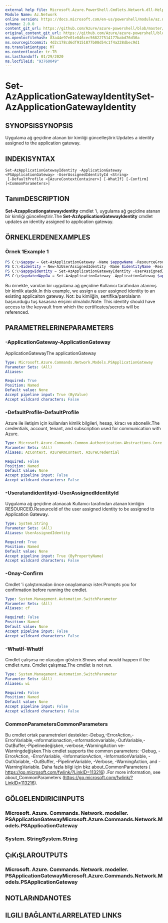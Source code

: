 ```yaml
---
external help file: Microsoft.Azure.PowerShell.Cmdlets.Network.dll-Help.xml
Module Name: Az.Network
online version: https://docs.microsoft.com/en-us/powershell/module/az.network/set-azapplicationgatewayidentity
schema: 2.0.0
content_git_url: https://github.com/Azure/azure-powershell/blob/master/src/Network/Network/help/Set-AzApplicationGatewayIdentity.md
original_content_git_url: https://github.com/Azure/azure-powershell/blob/master/src/Network/Network/help/Set-AzApplicationGatewayIdentity.md
ms.openlocfilehash: 83a44e97e01e846cec568227514177babd76d30a
ms.sourcegitcommit: 4d2c178cd6df9151877b08d54c1f4a228dbec9d1
ms.translationtype: MT
ms.contentlocale: tr-TR
ms.lasthandoff: 01/29/2020
ms.locfileid: "93760049"
---
```

# <span data-ttu-id="46362-101">Set-AzApplicationGatewayIdentity</span><span class="sxs-lookup"><span data-stu-id="46362-101">Set-AzApplicationGatewayIdentity</span></span>

## <span data-ttu-id="46362-102">SYNOPSIS</span><span class="sxs-lookup"><span data-stu-id="46362-102">SYNOPSIS</span></span>
<span data-ttu-id="46362-103">Uygulama ağ geçidine atanan bir kimliği güncelleştirir.</span><span class="sxs-lookup"><span data-stu-id="46362-103">Updates a identity assigned to the application gateway.</span></span>

## <span data-ttu-id="46362-104">INDEKI</span><span class="sxs-lookup"><span data-stu-id="46362-104">SYNTAX</span></span>

```
Set-AzApplicationGatewayIdentity -ApplicationGateway <PSApplicationGateway> -UserAssignedIdentityId <String>
 [-DefaultProfile <IAzureContextContainer>] [-WhatIf] [-Confirm] [<CommonParameters>]
```

## <span data-ttu-id="46362-105">Tanım</span><span class="sxs-lookup"><span data-stu-id="46362-105">DESCRIPTION</span></span>
<span data-ttu-id="46362-106">**Set-Azapplicationgatewayıdentity** cmdlet 'i, uygulama ağ geçidine atanan bir kimliği güncelleştirir.</span><span class="sxs-lookup"><span data-stu-id="46362-106">The **Set-AzApplicationGatewayIdentity** cmdlet updates an identity assigned to application gateway.</span></span>

## <span data-ttu-id="46362-107">ÖRNEKLERDEN</span><span class="sxs-lookup"><span data-stu-id="46362-107">EXAMPLES</span></span>

### <span data-ttu-id="46362-108">Örnek 1</span><span class="sxs-lookup"><span data-stu-id="46362-108">Example 1</span></span>
```powershell
PS C:\>$appgw = Get-AzApplicationGateway -Name $appgwName -ResourceGroupName $rgName
PS C:\>$identity = New-AzUserAssignedIdentity -Name $identityName -ResourceGroupName $rgName -Location $location
PS C:\>$appgwIdentity = Set-AzApplicationGatewayIdentity -UserAssignedIdentity $identity.Id -ApplicationGateway $appgw
PS C:\>$updatedAppGw = Set-AzApplicationGateway -ApplicationGateway $appgw
```

<span data-ttu-id="46362-109">Bu örnekte, varolan bir uygulama ağ geçidine Kullanıcı tarafından atanmış bir kimlik atadık.</span><span class="sxs-lookup"><span data-stu-id="46362-109">In this example, we assign a user assigned identity to an existing applicaiton gateway.</span></span>
<span data-ttu-id="46362-110">Not: bu kimliğin, sertifika/parolaların başvurduğu tuş kasasına erişimi olmalıdır.</span><span class="sxs-lookup"><span data-stu-id="46362-110">Note: This identity should have access to the keyvault from which the certificates/secrets will be referenced.</span></span>

## <span data-ttu-id="46362-111">PARAMETRELERINE</span><span class="sxs-lookup"><span data-stu-id="46362-111">PARAMETERS</span></span>

### <span data-ttu-id="46362-112">-ApplicationGateway</span><span class="sxs-lookup"><span data-stu-id="46362-112">-ApplicationGateway</span></span>
<span data-ttu-id="46362-113">ApplicationGateway</span><span class="sxs-lookup"><span data-stu-id="46362-113">The applicationGateway</span></span>

```yaml
Type: Microsoft.Azure.Commands.Network.Models.PSApplicationGateway
Parameter Sets: (All)
Aliases:

Required: True
Position: Named
Default value: None
Accept pipeline input: True (ByValue)
Accept wildcard characters: False
```

### <span data-ttu-id="46362-114">-DefaultProfile</span><span class="sxs-lookup"><span data-stu-id="46362-114">-DefaultProfile</span></span>
<span data-ttu-id="46362-115">Azure ile iletişim için kullanılan kimlik bilgileri, hesap, kiracı ve abonelik.</span><span class="sxs-lookup"><span data-stu-id="46362-115">The credentials, account, tenant, and subscription used for communication with Azure.</span></span>

```yaml
Type: Microsoft.Azure.Commands.Common.Authentication.Abstractions.Core.IAzureContextContainer
Parameter Sets: (All)
Aliases: AzContext, AzureRmContext, AzureCredential

Required: False
Position: Named
Default value: None
Accept pipeline input: False
Accept wildcard characters: False
```

### <span data-ttu-id="46362-116">-Useratandidentityıd</span><span class="sxs-lookup"><span data-stu-id="46362-116">-UserAssignedIdentityId</span></span>
<span data-ttu-id="46362-117">Uygulama ağ geçidine atanacak Kullanıcı tarafından atanan kimliğin RESOURCEID.</span><span class="sxs-lookup"><span data-stu-id="46362-117">ResourceId of the user assigned identity to be assigned to Application Gateway.</span></span>

```yaml
Type: System.String
Parameter Sets: (All)
Aliases: UserAssignedIdentity

Required: True
Position: Named
Default value: None
Accept pipeline input: True (ByPropertyName)
Accept wildcard characters: False
```

### <span data-ttu-id="46362-118">-Onay</span><span class="sxs-lookup"><span data-stu-id="46362-118">-Confirm</span></span>
<span data-ttu-id="46362-119">Cmdlet 'i çalıştırmadan önce onaylamanızı ister.</span><span class="sxs-lookup"><span data-stu-id="46362-119">Prompts you for confirmation before running the cmdlet.</span></span>

```yaml
Type: System.Management.Automation.SwitchParameter
Parameter Sets: (All)
Aliases: cf

Required: False
Position: Named
Default value: None
Accept pipeline input: False
Accept wildcard characters: False
```

### <span data-ttu-id="46362-120">-WhatIf</span><span class="sxs-lookup"><span data-stu-id="46362-120">-WhatIf</span></span>
<span data-ttu-id="46362-121">Cmdlet çalışırsa ne olacağını gösterir.</span><span class="sxs-lookup"><span data-stu-id="46362-121">Shows what would happen if the cmdlet runs.</span></span>
<span data-ttu-id="46362-122">Cmdlet çalışmaz.</span><span class="sxs-lookup"><span data-stu-id="46362-122">The cmdlet is not run.</span></span>

```yaml
Type: System.Management.Automation.SwitchParameter
Parameter Sets: (All)
Aliases: wi

Required: False
Position: Named
Default value: None
Accept pipeline input: False
Accept wildcard characters: False
```

### <span data-ttu-id="46362-123">CommonParameters</span><span class="sxs-lookup"><span data-stu-id="46362-123">CommonParameters</span></span>
<span data-ttu-id="46362-124">Bu cmdlet ortak parametreleri destekler:-Debug,-ErrorAction,-ErrorVariable,-ınformationaction,-ınformationvariable,-OutVariable,-OutBuffer,-Pipelinedeğişken,-verbose,-WarningAction ve-Warningdeğişken.</span><span class="sxs-lookup"><span data-stu-id="46362-124">This cmdlet supports the common parameters: -Debug, -ErrorAction, -ErrorVariable, -InformationAction, -InformationVariable, -OutVariable, -OutBuffer, -PipelineVariable, -Verbose, -WarningAction, and -WarningVariable.</span></span> <span data-ttu-id="46362-125">Daha fazla bilgi için bkz about_CommonParameters ( https://go.microsoft.com/fwlink/?LinkID=113216) .</span><span class="sxs-lookup"><span data-stu-id="46362-125">For more information, see about_CommonParameters (https://go.microsoft.com/fwlink/?LinkID=113216).</span></span>

## <span data-ttu-id="46362-126">GÖLGELENDIRICI</span><span class="sxs-lookup"><span data-stu-id="46362-126">INPUTS</span></span>

### <span data-ttu-id="46362-127">Microsoft. Azure. Commands. Network. modeller. PSApplicationGateway</span><span class="sxs-lookup"><span data-stu-id="46362-127">Microsoft.Azure.Commands.Network.Models.PSApplicationGateway</span></span>

### <span data-ttu-id="46362-128">System. String</span><span class="sxs-lookup"><span data-stu-id="46362-128">System.String</span></span>

## <span data-ttu-id="46362-129">ÇıKıŞLAR</span><span class="sxs-lookup"><span data-stu-id="46362-129">OUTPUTS</span></span>

### <span data-ttu-id="46362-130">Microsoft. Azure. Commands. Network. modeller. PSApplicationGateway</span><span class="sxs-lookup"><span data-stu-id="46362-130">Microsoft.Azure.Commands.Network.Models.PSApplicationGateway</span></span>

## <span data-ttu-id="46362-131">NOTLARıNDA</span><span class="sxs-lookup"><span data-stu-id="46362-131">NOTES</span></span>

## <span data-ttu-id="46362-132">ILGILI BAĞLANTıLAR</span><span class="sxs-lookup"><span data-stu-id="46362-132">RELATED LINKS</span></span>
